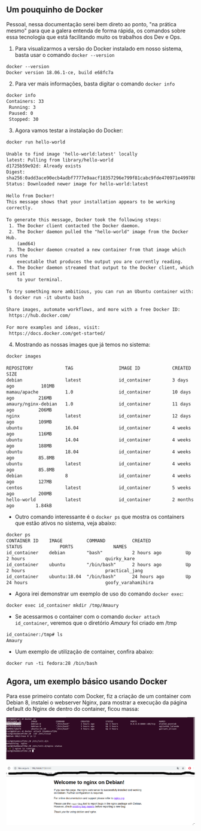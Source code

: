 ## Um pouquinho de Docker

Pessoal, nessa documentação serei bem direto ao ponto, "na prática mesmo" para que a galera entenda de forma rápida, os comandos sobre essa tecnologia que está facilitando muito os trabalhos dos Dev e Ops.



1) Para visualizarmos a versão do Docker instalado em nosso sistema, basta usar o comando `docker --version`
```
docker --version 
Docker version 18.06.1-ce, build e68fc7a
```
2) Para ver mais informações, basta digitar o comando `docker info`
```
docker info 
Containers: 33
 Running: 3
 Paused: 0
 Stopped: 30
```
3) Agora vamos testar a instalação do Docker:
```
docker run hello-world

Unable to find image 'hello-world:latest' locally
latest: Pulling from library/hello-world
d1725b59e92d: Already exists 
Digest: sha256:0add3ace90ecb4adbf7777e9aacf18357296e799f81cabc9fde470971e499788
Status: Downloaded newer image for hello-world:latest

Hello from Docker!
This message shows that your installation appears to be working correctly.

To generate this message, Docker took the following steps:
 1. The Docker client contacted the Docker daemon.
 2. The Docker daemon pulled the "hello-world" image from the Docker Hub.
    (amd64)
 3. The Docker daemon created a new container from that image which runs the
    executable that produces the output you are currently reading.
 4. The Docker daemon streamed that output to the Docker client, which sent it
    to your terminal.

To try something more ambitious, you can run an Ubuntu container with:
 $ docker run -it ubuntu bash

Share images, automate workflows, and more with a free Docker ID:
 https://hub.docker.com/

For more examples and ideas, visit:
 https://docs.docker.com/get-started/
```

4) Mostrando as nossas images que já temos no sistema:
```
docker images

REPOSITORY            TAG                 IMAGE ID            CREATED             SIZE
debian                latest              id_container        3 days ago          101MB
mamau/apache          1.0                 id_container        10 days ago         216MB
amaury/nginx-debian   1.0                 id_container        11 days ago         206MB
nginx                 latest              id_container        12 days ago         109MB
ubuntu                16.04               id_container        4 weeks ago         116MB
ubuntu                14.04               id_container        4 weeks ago         188MB
ubuntu                18.04               id_container        4 weeks ago         85.8MB
ubuntu                latest              id_container        4 weeks ago         85.8MB
debian                8                   id_container        4 weeks ago         127MB
centos                latest              id_container        5 weeks ago         200MB
hello-world           latest              id_container        2 months ago        1.84kB
```

- Outro comando interessante é o `docker ps` que mostra os containers que estão ativos no sistema, veja abaixo:
```
docker ps
CONTAINER ID    IMAGE         COMMAND          CREATED             STATUS              PORTS               NAMES
id_container    debian        "bash"           2 hours ago         Up 2 hours                              quirky_kare
id_container    ubuntu        "/bin/bash"      2 hours ago         Up 2 hours                              practical_jang
id_container    ubuntu:18.04  "/bin/bash"      24 hours ago        Up 24 hours                             goofy_varahamihira
```

- Agora irei demonstrar um exemplo de uso do comando `docker exec`:
```
docker exec id_container mkdir /tmp/Amaury
```

- Se acessarmos o container com o comando `docker attach id_container`, veremos que o diretório *Amaury* foi criado em /tmp
```
id_container:/tmp# ls
Amaury
```

- Uum exemplo de utilização de container, confira abaixo:
```
docker run -ti fedora:28 /bin/bash
```

## Agora, um exemplo básico usando Docker

Para esse primeiro contato com Docker, fiz a criação de um container com Debian 8, instalei o webserver Nginx, para mostrar a execução da página default do Nginx de dentro do container, ficou massa:

![Docker](images/docker1.png)

![Docker](images/docker.png)
